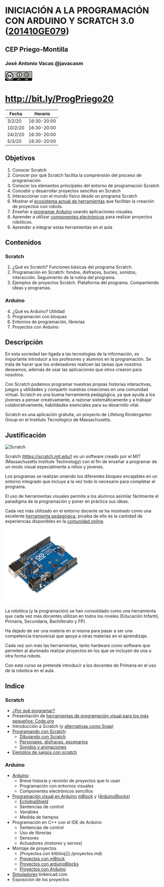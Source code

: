 # INICIACIÓN A LA PROGRAMACIÓN CON ARDUINO Y SCRATCH 3.0 ([201410GE079](http://www.juntadeandalucia.es/educacion/portals/web/cep-priego-montilla/novedades/-/contenidos/detalle/iniciacion-a-la-programacion-con-arduino-y-scratch-3))

## CEP Priego-Montilla


### José Antonio Vacas @javacasm

[![CCbySA](imagenes/CCbySQ_88x31.png)](./imagenes/Licencia_CC.png)


# http://bit.ly/ProgPriego20

|Fecha|Horario|
|---|---|
|3/2/20|16:30-20:00|    
|10/2/20|16:30-20:00|
|24/2/20|16:30-20:00|
|5/3/20|16:30-20:00|


## Objetivos

1. Conocer Scratch
2. Conocer por qué Scratch facilita la comprensión del proceso de programación
3. Conocer los elementos principales del entorno de programación Scratch
4. Concebir y desarrollar proyectos sencillos en Scratch
5. Interaccionar con el mundo físico desde un programa Scratch
6. Mostrar el [ecosistema actual de herramientas](./Alternativas.md) que facilitan la creación de proyectos con robots. 
7. Enseñar a [programar Arduino](./Programacion.md) usando aplicaciones visuales. 
8. Aprender a utilizar [componentes electrónicos](./Componentes.md) para realizar proyectos robóticos. 
9. Aprender a integrar estas herramientas en el aula


## Contenidos

### Scratch

1. ¿Qué es Scratch? Funciones básicas del programa Scratch.
2. Programación en Scratch: fondos, disfraces, bucles, sonidos, interacción. Seguimiento de la rutina del programa.
3. Ejemplos de proyectos Scratch. Plataforma del programa. Compartiendo ideas y programas.


### Arduino

4. ¿Qué es Arduino? Utilidad
5. Programación con bloques
6. Entornos de programación, librerías
7. Proyectos con Arduino

## Descripción

En esta sociedad tan ligada a las tecnologías de la información, es importante introducir a los profesores y alumnos en la programación. Se trata de hacer que los ordenadores realicen las tareas que nosotros deseamos, además de usar las aplicaciones que otros crearon para nosotros. 

Con Scratch podemos programar nuestras propias historias interactivas, juegos y utilidades y compartir nuestras creaciones en una comunidad virtual. Scratch es una buena herramienta pedagógica, ya que ayuda a los jóvenes a pensar creativamente, a razonar sistemáticamente y a trabajar colaborativamente, habilidades esenciales para su desarrollo vital. 

Scratch es una aplicación gratuita, un proyecto de Lifelong Kindergarten Group en el Instituto Tecnológico de Massachusetts.

## Justificación

![Scratch](https://user-images.githubusercontent.com/3409578/37989797-68fd7784-31d2-11e8-9c54-93803943415e.png)


Scratch (https://scratch.mit.edu/) es un software creado por el MIT (Massachusetts Institute Technology) con el fin de enseñar a programar de un modo visual especialmente a niños y jóvenes.

Los programas se realizan uniendo los diferentes bloques encajables en un entorno integrado que incluye a la vez todo lo necesario para completar el programa.


El uso de herramientas visuales permite a los alumnos asimilar fácilmente el paradigma de la programación y poner en práctica sus ideas.

Cada vez más utilizado en el entorno docente se ha mostrado como una excelente [herramienta pedagógica](./contexto.md), prueba de ello es la cantidad de experiencias disponibles en la [comunidad online](https://scratch.mit.edu/explore/projects/all).

![Arduino](./imagenes/Arduino_Uno_-_R3.jpg)

La robótica (y la programación) se han consolidado como una herramienta que cada vez más docentes utilizan en todos los niveles (Educación Infantil, Primaria, Secundaria, Bachillerato y FP). 

Ha dejado de ser una materia en sí misma para pasar a ser una competencia transversal que apoya a otras materias en el aprendizaje. 

Cada vez son más las herramientas, tanto hardware como software que permiten al alumnado realizar proyectos en los que se incluyen de una u otra forma robots. 

Con este curso se pretende introducir a los docentes de Primaria en el uso de la robótica en el aula. 


## Indice

### Scratch

* [¿Por qué programar?](./contexto.md)
* Presentación de [herramientas de programación visual para los más pequeños: Code.org](./IniciacionProgramacion.md)
* Introducción a Scratch (y [alternativas como Snap](./snap.md))
* [Programando con Scratch](./Scratch.md):
  * [Dibujando con Scratch](./Scratch.md#vamos-a-dibujar)
  * [Personajes, disfraces, escenarios](./Scratch.md#personaje)
  * [Sonidos y animaciones](./Scratch.md#sonido)
* [Ejemplos de juegos con scratch](./Ejemplos.md)

### Arduino

* [Arduino](./Arduino.md):
  * Breve historia y revisión de proyectos que lo usan
  * Programación con entornos visuales
  * Componentes electrónicos sencillos
* [Programación visual en Arduino](./BitBloq.md) [mBlock](./mBlock.md) y ([ArduinoBlocks](./arduinoBlocks.md))
  * [EchidnaShield](./Echidna.md)
  * Sentencias de control
  * Variables
  * Medida de tiempos
* Programación en C++ con el IDE de Arduino
  * Sentencias de control
  * Uso de librerías
  * Sensores
  * Actuadores (motores y servos)
* Montaje de proyectos
  * [Proyectos con bitbloq]](./proyectos.md)
  * [Proyectos con mBlock](./mBlock.md)
  * [Proyectos con arduinoBlocks](./arduinoBlocks.md)
  * [Proyectos con Arduino](./proyectosArduino.md)
* [Simuladores](https://github.com/javacasm/ArduinoBasico/blob/master/1.5%20Y%20si%20no%20tengo:%20Emuladores%20y%20simuladores.html.md) tinkercad.com
* Exposición de los proyectos
